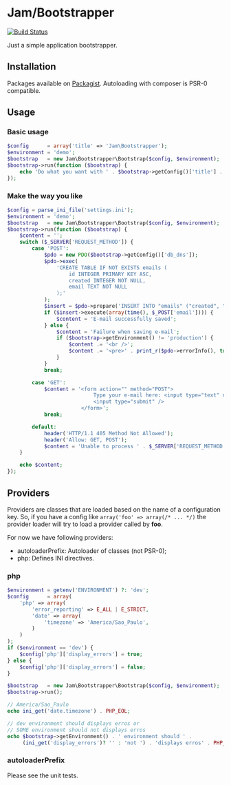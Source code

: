 # Jam/Bootstrapper
[![Build Status](https://secure.travis-ci.org/JamPHP/Bootstrapper.png)](http://travis-ci.org/JamPHP/Bootstrapper)

Just a simple application bootstrapper.

## Installation

Packages available on [Packagist](https://packagist.org/packages/Jam/Bootstrapper).
Autoloading with composer is PSR-0 compatible.

## Usage

### Basic usage

````php
$config      = array('title' => 'Jam\Bootstrapper');
$environment = 'demo';
$bootstrap   = new Jam\Bootstrapper\Bootstrap($config, $environment);
$bootstrap->run(function ($bootstrap) {
    echo 'Do what you want with ' . $bootstrap->getConfig()['title'] . PHP_EOL;
});
````

### Make the way you like

````php
$config = parse_ini_file('settings.ini');
$environment = 'demo';
$bootstrap   = new Jam\Bootstrapper\Bootstrap($config, $environment);
$bootstrap->run(function ($bootstrap) {
    $content = '';
    switch ($_SERVER['REQUEST_METHOD']) {
        case 'POST':
            $pdo = new PDO($bootstrap->getConfig()['db_dns']);
            $pdo->exec(
                'CREATE TABLE IF NOT EXISTS emails (
                    id INTEGER PRIMARY KEY ASC,
                    created INTEGER NOT NULL,
                    email TEXT NOT NULL
                );'
            );
            $insert = $pdo->prepare('INSERT INTO "emails" ("created", "email") VALUES (?, ?)');
            if ($insert->execute(array(time(), $_POST['email']))) {
                $content = 'E-mail successfully saved';
            } else {
                $content = 'Failure when saving e-mail';
                if ($bootstrap->getEnvironment() != 'production') {
                    $content .= '<br />';
                    $content .= '<pre>' . print_r($pdo->errorInfo(), true) . '</pre>';
                }
            }
            break;

        case 'GET':
            $content = '<form action="" method="POST">
                            Type your e-mail here: <input type="text" name="email" />
                            <input type="submit" />
                        </form>';
            break;

        default:
            header('HTTP/1.1 405 Method Not Allowed');
            header('Allow: GET, POST');
            $content = 'Unable to process ' . $_SERVER['REQUEST_METHOD'];
    }

    echo $content;
});
````

## Providers

Providers are classes that are loaded based on the name of a configuration key.
So, if you have a config like ``array('foo' => array(/* ... */)`` the provider
loader will try to load a provider called by **foo**.

For now we have following providers:

* autoloaderPrefix: Autoloader of classes (not PSR-0);
* php: Defines INI directives.

### php

````php
$environment = getenv('ENVIRONMENT') ?: 'dev';
$config      = array(
    'php' => array(
        'error_reporting' => E_ALL | E_STRICT,
        'date' => array(
            'timezone' => 'America/Sao_Paulo',
        )
    )
);
if ($environment == 'dev') {
    $config['php']['display_errors'] = true;
} else {
    $config['php']['display_errors'] = false;
}

$bootstrap   = new Jam\Bootstrapper\Bootstrap($config, $environment);
$bootstrap->run();

// America/Sao_Paulo
echo ini_get('date.timezone') . PHP_EOL;

// dev environment should displays erros or
// SOME environment should not displays erros
echo $bootstrap->getEnvironment() . ' environment should ' .
     (ini_get('display_errors')? '' : 'not ') . 'displays erros' . PHP_EOL;
````

### autoloaderPrefix

Please see the unit tests.